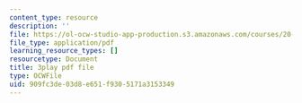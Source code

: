 ```yaml
---
content_type: resource
description: ''
file: https://ol-ocw-studio-app-production.s3.amazonaws.com/courses/20-219-becoming-the-next-bill-nye-writing-and-hosting-the-educational-show-january-iap-2015/909fc3de03d8e651f9305171a3153349_Ui2q2uoA-_g.pdf
file_type: application/pdf
learning_resource_types: []
resourcetype: Document
title: 3play pdf file
type: OCWFile
uid: 909fc3de-03d8-e651-f930-5171a3153349
---
```

